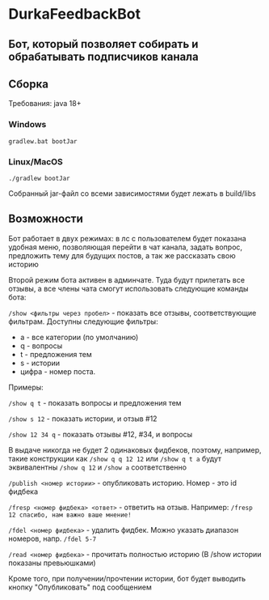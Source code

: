 # DurkaFeedbackBot

## Бот, который позволяет собирать и обрабатывать подписчиков канала

## Сборка

Требования: java 18+

### Windows
`gradlew.bat bootJar`

### Linux/MacOS
`./gradlew bootJar`

Собранный jar-файл со всеми зависимостями будет лежать в build/libs

## Возможности

Бот работает в двух режимах: в лс с пользователем будет показана удобная меню, позволяющая перейти в чат канала, задать
вопрос, предложить тему для будущих постов, а так же рассказать свою историю

Второй режим бота активен в админчате. Туда будут прилетать все отзывы, а все члены чата смогут использовать следующие
команды бота:

`/show <фильтры через пробел>` - показать все отзывы, соответствующие фильтрам. Доступны следующие фильтры:

- a - все категории (по умолчанию)
- q - вопросы
- t - предложения тем
- s - истории
- цифра - номер поста.

Примеры:

`/show q t` - показать вопросы и предложения тем

`/show s 12` - показать истории, и отзыв #12

`/show 12 34 q` - показать отзывы #12, #34, и вопросы

В выдаче никогда не будет 2 одинаковых фидбеков, поэтому, например, такие конструкции как
`/show q q 12 12` или `/show q t a` будут эквивалентны `/show q 12` и `/show a` соответственно

`/publish <номер истории>` - опубликовать историю. Номер - это id фидбека

`/fresp <номер фидбека> <ответ>` - ответить на отзыв. Например: `/fresp 12 спасибо, нам важно ваше мнение!`

`/fdel <номер фидбека>` - удалить фидбек. Можно указать диапазон номеров, напр. `/fdel 5-7`

`/read <номер фидбека>` - прочитать полностью историю (В /show истории показаны превьюшками)

Кроме того, при получении/прочтении истории, бот будет выводить кнопку "Опубликовать" под сообщением
